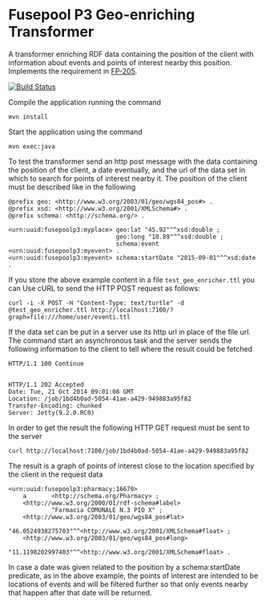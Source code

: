 Fusepool P3 Geo-enriching Transformer
============================

A transformer enriching RDF data containing the position of the client with information about events and points of interest nearby this position.
Implements the requirement in [FP-205](https://fusepool.atlassian.net/browse/FP-205).

[![Build Status](https://travis-ci.org/fusepoolP3/p3-geo-enriching-transformer.svg)](https://travis-ci.org/fusepoolP3/p3-geo-enriching-transformer)

Compile the application running the command

    mvn install

Start the application using the command

    mvn exec:java

To test the transformer send an http post message with the data containing the position of the client, a date eventually, and the url of the data set in which to search for points of interest nearby it. The position of the client must be described like in the following  

    @prefix geo: <http://www.w3.org/2003/01/geo/wgs84_pos#> .
    @prefix xsd: <http://www.w3.org/2001/XMLSchema#> .
    @prefix schema: <http://schema.org/> .

    <urn:uuid:fusepoolp3:myplace> geo:lat "45.92"^^xsd:double ;
                                  geo:long "10.89"^^xsd:double ;
                                  schema:event <urn:uuid:fusepoolp3:myevent> .
    <urn:uuid:fusepoolp3:myevent> schema:startDate "2015-09-01"^^xsd:date .

If you store the above example content in a file `test_geo_enricher.ttl` you can Use cURL to send the HTTP POST request as follows:

    curl -i -X POST -H "Content-Type: text/turtle" -d @test_geo_enricher.ttl http://localhost:7100/?graph=file:///home/user/eventi.ttl

If the data set can be put in a server use its http url in place of the file url. The command start an asynchronous task and the server sends the following
information to the client to tell where the result could be fetched

    HTTP/1.1 100 Continue


    HTTP/1.1 202 Accepted
    Date: Tue, 21 Oct 2014 09:01:08 GMT
    Location: /job/1bd4b0ad-5054-41ae-a429-949883a95f82
    Transfer-Encoding: chunked
    Server: Jetty(9.2.0.RC0)

In order to get the result the following HTTP GET request must be sent to the server

    curl http://localhost:7100/job/1bd4b0ad-5054-41ae-a429-949883a95f82

The result is a graph of points of interest close to the location specified by the client in the request data

    <urn:uuid:fusepoolp3:pharmacy:16670>
        a       <http://schema.org/Pharmacy> ;
        <http://www.w3.org/2000/01/rdf-schema#label>
                "Farmacia COMUNALE N.3 PIO X" ;
        <http://www.w3.org/2003/01/geo/wgs84_pos#lat>
                "46.0524938275703"^^<http://www.w3.org/2001/XMLSchema#float> ;
        <http://www.w3.org/2003/01/geo/wgs84_pos#long>
                "11.1198202997403"^^<http://www.w3.org/2001/XMLSchema#float> .

In case a date was given related to the position by a schema:startDate predicate, as in the above example, the points of interest are intended to be locations of events and will be filtered further so that only events nearby that happen after that date will be returned. 
